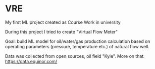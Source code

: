 # VRE
My first ML project created as Course Work in university

During this project I tried to create "Virtual Flow Meter"

Goal: build ML model for oil/water/gas production calculation based on operating parameters (pressure, temperature etc.) of natural flow well.

Data was collected from open sources, oil field "Kyle". More on that: 
https://data.equinor.com/
